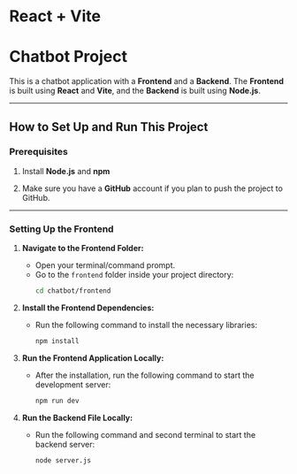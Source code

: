 # React + Vite

# Chatbot Project

This is a chatbot application with a **Frontend** and a **Backend**. The **Frontend** is built using **React** and **Vite**, and the **Backend** is built using **Node.js**.

---

## How to Set Up and Run This Project

### Prerequisites
1. Install **Node.js** and **npm**

2. Make sure you have a **GitHub** account if you plan to push the project to GitHub.

---

### Setting Up the Frontend

1. **Navigate to the Frontend Folder:**
   - Open your terminal/command prompt.
   - Go to the `frontend` folder inside your project directory:
     ```bash
     cd chatbot/frontend
     ```

2. **Install the Frontend Dependencies:**
   - Run the following command to install the necessary libraries:
     ```bash
     npm install
     ```

3. **Run the Frontend Application Locally:**
   - After the installation, run the following command to start the development server:
     ```bash
     npm run dev

4. **Run the Backend File Locally:**
   - Run the following command and second terminal to start the backend server:
     ```bash
     node server.js
